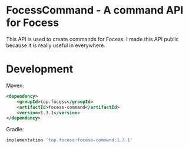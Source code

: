 # FocessCommand - A command API for Focess

This API is used to create commands for Focess. I made this API public because it is really useful in everywhere.

# Development

Maven:

```xml
<dependency>
    <groupId>top.focess</groupId>
    <artifactId>focess-command</artifactId>
    <version>1.3.1</version>
</dependency>
```

Gradle:

```gradle
implementation 'top.focess:focess-command:1.3.1'
```